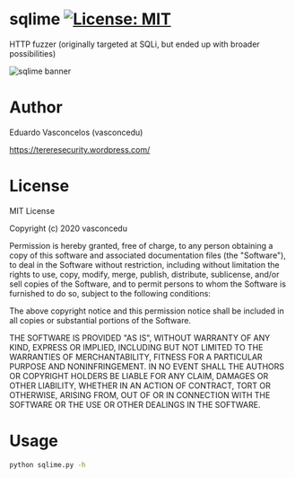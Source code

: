 # sqlime [![License: MIT](https://img.shields.io/badge/License-MIT-yellow.svg)](https://opensource.org/licenses/MIT)
HTTP fuzzer (originally targeted at SQLi, but ended up with broader possibilities)

![sqlime banner](https://github.com/vasconcedu/sqlime/banner.png)

# Author
Eduardo Vasconcelos (vasconcedu)

https://tereresecurity.wordpress.com/

# License
MIT License

Copyright (c) 2020 vasconcedu

Permission is hereby granted, free of charge, to any person obtaining a copy
of this software and associated documentation files (the "Software"), to deal
in the Software without restriction, including without limitation the rights
to use, copy, modify, merge, publish, distribute, sublicense, and/or sell
copies of the Software, and to permit persons to whom the Software is
furnished to do so, subject to the following conditions:

The above copyright notice and this permission notice shall be included in all
copies or substantial portions of the Software.

THE SOFTWARE IS PROVIDED "AS IS", WITHOUT WARRANTY OF ANY KIND, EXPRESS OR
IMPLIED, INCLUDING BUT NOT LIMITED TO THE WARRANTIES OF MERCHANTABILITY,
FITNESS FOR A PARTICULAR PURPOSE AND NONINFRINGEMENT. IN NO EVENT SHALL THE
AUTHORS OR COPYRIGHT HOLDERS BE LIABLE FOR ANY CLAIM, DAMAGES OR OTHER
LIABILITY, WHETHER IN AN ACTION OF CONTRACT, TORT OR OTHERWISE, ARISING FROM,
OUT OF OR IN CONNECTION WITH THE SOFTWARE OR THE USE OR OTHER DEALINGS IN THE
SOFTWARE.

# Usage

```bash
python sqlime.py -h
```
